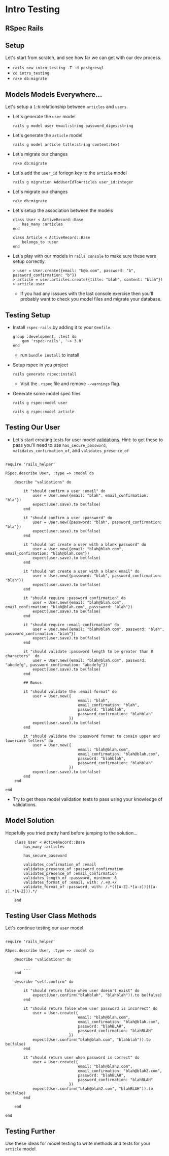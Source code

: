 # Intro Testing
## RSpec Rails


## Setup

Let's start from scratch, and see how far we can get with our dev process.


* `rails new intro_testing -T -d postgresql`
* `cd intro_testing`
* `rake db:migrate`


## Models Models Everywhere...

Let's setup a `1:N` relationship between `articles` and `users`.

* Let's generate the `user` model

	```
	rails g model user email:string password_diges:string
	```
* Let's generate the `article` model

	```
	rails g model article title:string content:text
	
	```
* Let's migrate our changes

	```
	rake db:migrate
	```
* Let's add the `user_id` foriegn key to the `article` model

	```
	rails g migration AddUserIdToArticles user_id:integer
	```
* Let's migrate our changes

	```
	rake db:migrate
	```
	
* Let's setup the association between the models

	```
	class User < ActiveRecord::Base
		has_many :articles
	end
	
	```

	```	
	class Article < ActiveRecord::Base
		belongs_to :user
	end
	
	```


* Let's play with our models in `rails console` to make sure these were setup correctly.

	```
	> user = User.create({email: "b@b.com", password: "b", password_confirmation: "b"})
	> article = user.articles.create({title: "blah", content: "blah"})
	> article.user
	```
	* If you had any isssues with the last console exercise then you'll probably want to check you model files and migrate your database.
	

## Testing Setup


* Install `rspec-rails` by adding it to your `Gemfile`.

	```
	group :development, :test do
		gem 'rspec-rails', '~> 3.0'
	end
	```
	* run `bundle install` to install
* Setup rspec in you project

	```
	rails generate rspec:install
	```
	
	* Visit the `.rspec` file and remove `--warnings` flag.
* Generate some model spec files

	```
	rails g rspec:model user
	```
	
	```
	rails g rspec:model article
	```

## Testing Our User


* Let's start creating tests for user model [validations](http://guides.rubyonrails.org/active_record_validations.html). Hint: to get these to pass you'll need to use `has_secure_password`, `validates_confirmation_of`, and `validates_presence_of`

```

require 'rails_helper'

RSpec.describe User, :type => :model do

	describe "validations" do
	
		it "should confirm a user :email" do
			user = User.new({email: "blah", email_confirmation: "bla"})
			expect(user.save).to be(false)
		end
		
		it "should confirm a user :password" do
			user = User.new({password: "blah", password_confirmation: "bla"})
			expect(user.save).to be(false)
		end
	
		it "should not create a user with a blank password" do
			user = User.new({email: "blah@blah.com", email_confirmation: "blah@blah.com"})
			expect(user.save).to be(false)
		end
		
		it "should not create a user with a blank email" do
			user = User.new({password: "blah", password_confirmation: "blah"})
			expect(user.save).to be(false)
		end
		
		it "should require :password confirmation" do
			user = User.new({email: "blah@blah.com", email_confirmation: "blah@blah.com", passsword: "blah"})
			expect(user.save).to be(false)
		end
		
		it "should require :email confirmation" do
			user = User.new({email: "blah@blah.com", password: "blah", password_confirmation: "blah"})
			expect(user.save).to be(false)
		end
		
		it "should validate :password length to be greater than 8 characters"  do
			user = User.new({email: "blah@blah.com", password: "abcdefg", password_confirmation: "abcdefg"})
			expect(user.save).to be(false)
		end
		
		## Bonus
		
		it "should validate the :email format" do
			user = User.new({
								email: "blah", 
								email_confirmation: "blah",
								password: "blahblah", 
								password_confirmation: "blahblah"
							})
			expect(user.save).to be(false)
		end
		
		it "should validate the :password format to conain upper and lowercase letters" do
			user = User.new({
								email: "blah@blah.com", 
								email_confirmation: "blah@blah.com",
								password: "blahblah", 
								password_confirmation: "blahblah"
							})
			expect(user.save).to be(false)
		end
	end
	
end

```

* Try to get these model validation tests to pass using your knowledge of validations.

## Model Solution

Hopefully you tried pretty hard before jumping to the solution...


```
	class User < ActiveRecord::Base
		has_many :articles
		
		has_secure_password
		
		validates_confirmation_of :email
		validates_presence_of :password_confirmation
		validates_presence_of :email_confirmation
		validates_length_of :password, minimum: 8
		validates_format_of :email, with: /.+@.+/
		validate_format_of :password, with: /.*(([A-Z].*[a-z])|([a-z].*[A-Z])).*/
		
	end

```

## Testing User Class Methods


Let's continue testing our `user` model

```

require 'rails_helper'

RSpec.describe User, :type => :model do

	describe "validations" do
	
		...
	end
	
	describe "self.confirm" do
		
		it "should return false when user doesn't exist" do
			expect(User.confirm("blahblah", "blahblah")).to be(false)
		end
		
		it "should return false when user password is incorrect" do
			user = User.create({
								email: "blah@blah.com", 
								email_confirmation: "blah@blah.com",
								password: "blahBLAH", 
								password_confirmation: "blahBLAH"
							})
			expect(User.confirm("blah@blah.com", "blahblah")).to be(false)
		end
		
		it "should return user when password is correct" do
			user = User.create({
								email: "blah@blah2.com", 
								email_confirmation: "blah@blah2.com",
								password: "blahBLAH", 
								password_confirmation: "blahBLAH"
							})
			expect(User.confirm("blah@blah2.com", "blahBLAH")).to be(false)
		end

	end
	
end

```

## Testing Further 

Use these ideas for model testing to write methods and tests for your `article` model.
	

